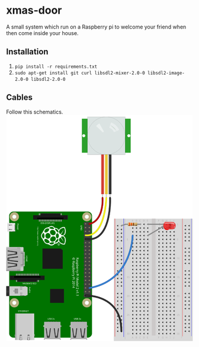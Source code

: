 # xmas-door
A small system which run on a Raspberry pi to welcome your friend when then come inside your house. 


## Installation

1. `pip install -r requirements.txt`
2. `sudo apt-get install git curl libsdl2-mixer-2.0-0 libsdl2-image-2.0-0 libsdl2-2.0-0`

## Cables

Follow this schematics. 
![Schematics](motion_sensor_bb.svg)